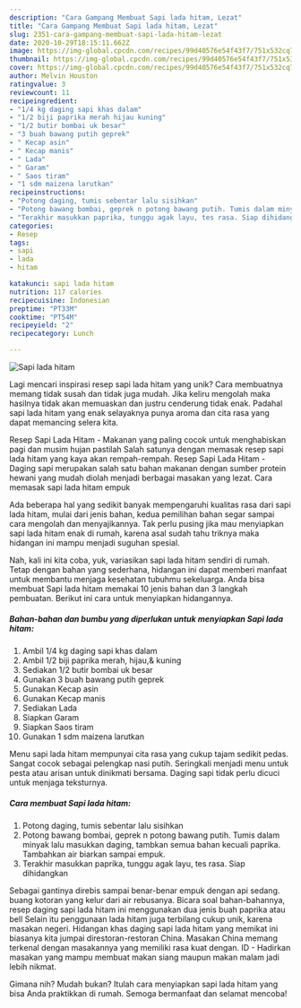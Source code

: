 ```yaml
---
description: "Cara Gampang Membuat Sapi lada hitam, Lezat"
title: "Cara Gampang Membuat Sapi lada hitam, Lezat"
slug: 2351-cara-gampang-membuat-sapi-lada-hitam-lezat
date: 2020-10-29T18:15:11.662Z
image: https://img-global.cpcdn.com/recipes/99d40576e54f43f7/751x532cq70/sapi-lada-hitam-foto-resep-utama.jpg
thumbnail: https://img-global.cpcdn.com/recipes/99d40576e54f43f7/751x532cq70/sapi-lada-hitam-foto-resep-utama.jpg
cover: https://img-global.cpcdn.com/recipes/99d40576e54f43f7/751x532cq70/sapi-lada-hitam-foto-resep-utama.jpg
author: Melvin Houston
ratingvalue: 3
reviewcount: 11
recipeingredient:
- "1/4 kg daging sapi khas dalam"
- "1/2 biji paprika merah hijau kuning"
- "1/2 butir bombai uk besar"
- "3 buah bawang putih geprek"
- " Kecap asin"
- " Kecap manis"
- " Lada"
- " Garam"
- " Saos tiram"
- "1 sdm maizena larutkan"
recipeinstructions:
- "Potong daging, tumis sebentar lalu sisihkan"
- "Potong bawang bombai, geprek n potong bawang putih. Tumis dalam minyak lalu masukkan daging, tambkan semua bahan kecuali paprika. Tambahkan air biarkan sampai empuk."
- "Terakhir masukkan paprika, tunggu agak layu, tes rasa. Siap dihidangkan"
categories:
- Resep
tags:
- sapi
- lada
- hitam

katakunci: sapi lada hitam 
nutrition: 117 calories
recipecuisine: Indonesian
preptime: "PT33M"
cooktime: "PT54M"
recipeyield: "2"
recipecategory: Lunch

---
```



![Sapi lada hitam](https://img-global.cpcdn.com/recipes/99d40576e54f43f7/751x532cq70/sapi-lada-hitam-foto-resep-utama.jpg)

Lagi mencari inspirasi resep sapi lada hitam yang unik? Cara membuatnya memang tidak susah dan tidak juga mudah. Jika keliru mengolah maka hasilnya tidak akan memuaskan dan justru cenderung tidak enak. Padahal sapi lada hitam yang enak selayaknya punya aroma dan cita rasa yang dapat memancing selera kita.

Resep Sapi Lada Hitam - Makanan yang paling cocok untuk menghabiskan pagi dan musim hujan pastilah Salah satunya dengan memasak resep sapi lada hitam yang kaya akan rempah-rempah. Resep Sapi Lada Hitam - Daging sapi merupakan salah satu bahan makanan dengan sumber protein hewani yang mudah diolah menjadi berbagai masakan yang lezat. Cara memasak sapi lada hitam empuk

Ada beberapa hal yang sedikit banyak mempengaruhi kualitas rasa dari sapi lada hitam, mulai dari jenis bahan, kedua pemilihan bahan segar sampai cara mengolah dan menyajikannya. Tak perlu pusing jika mau menyiapkan sapi lada hitam enak di rumah, karena asal sudah tahu triknya maka hidangan ini mampu menjadi suguhan spesial.


Nah, kali ini kita coba, yuk, variasikan sapi lada hitam sendiri di rumah. Tetap dengan bahan yang sederhana, hidangan ini dapat memberi manfaat untuk membantu menjaga kesehatan tubuhmu sekeluarga. Anda bisa membuat Sapi lada hitam memakai 10 jenis bahan dan 3 langkah pembuatan. Berikut ini cara untuk menyiapkan hidangannya.

<!--inarticleads1-->

##### Bahan-bahan dan bumbu yang diperlukan untuk menyiapkan Sapi lada hitam:

1. Ambil 1/4 kg daging sapi khas dalam
1. Ambil 1/2 biji paprika merah, hijau,&amp; kuning
1. Sediakan 1/2 butir bombai uk besar
1. Gunakan 3 buah bawang putih geprek
1. Gunakan  Kecap asin
1. Gunakan  Kecap manis
1. Sediakan  Lada
1. Siapkan  Garam
1. Siapkan  Saos tiram
1. Gunakan 1 sdm maizena larutkan


Menu sapi lada hitam mempunyai cita rasa yang cukup tajam sedikit pedas. Sangat cocok sebagai pelengkap nasi putih. Seringkali menjadi menu untuk pesta atau arisan untuk dinikmati bersama. Daging sapi tidak perlu dicuci untuk menjaga teksturnya. 

<!--inarticleads2-->

##### Cara membuat Sapi lada hitam:

1. Potong daging, tumis sebentar lalu sisihkan
1. Potong bawang bombai, geprek n potong bawang putih. Tumis dalam minyak lalu masukkan daging, tambkan semua bahan kecuali paprika. Tambahkan air biarkan sampai empuk.
1. Terakhir masukkan paprika, tunggu agak layu, tes rasa. Siap dihidangkan


Sebagai gantinya direbis sampai benar-benar empuk dengan api sedang. buang kotoran yang kelur dari air rebusanya. Bicara soal bahan-bahannya, resep daging sapi lada hitam ini menggunakan dua jenis buah paprika atau bell Selain itu penggunaan lada hitam juga terbilang cukup unik, karena masakan negeri. Hidangan khas daging sapi lada hitam yang memikat ini biasanya kita jumpai direstoran-restoran China. Masakan China memang terkenal dengan masakannya yang memiliki rasa kuat dengan. ID - Hadirkan masakan yang mampu membuat makan siang maupun makan malam jadi lebih nikmat. 

Gimana nih? Mudah bukan? Itulah cara menyiapkan sapi lada hitam yang bisa Anda praktikkan di rumah. Semoga bermanfaat dan selamat mencoba!
